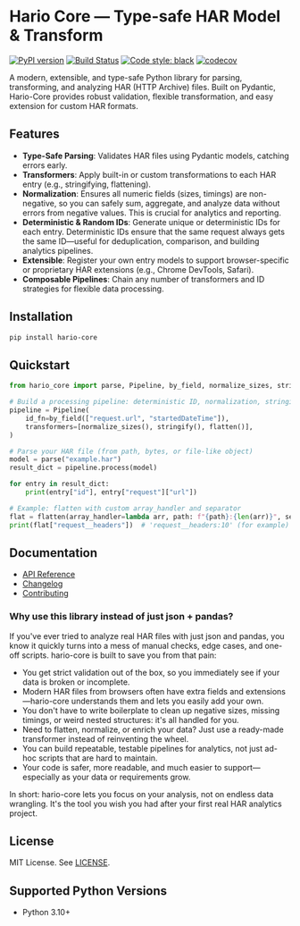 # Hario Core — Type-safe HAR Model & Transform

[![PyPI version](https://badge.fury.io/py/hario-core.svg)](https://badge.fury.io/py/hario-core)
[![Build Status](https://github.com/pikulev/hario-core/actions/workflows/python-package.yml/badge.svg)](https://github.com/pikulev/hario-core/actions/workflows/python-package.yml)
[![Code style: black](https://img.shields.io/badge/code%20style-black-000000.svg)](https://github.com/psf/black)
[![codecov](https://codecov.io/gh/pikulev/hario-core/branch/main/graph/badge.svg?token=BUJG4K634B)](https://codecov.io/gh/pikulev/hario-core)

A modern, extensible, and type-safe Python library for parsing, transforming, and analyzing HAR (HTTP Archive) files. Built on Pydantic, Hario-Core provides robust validation, flexible transformation, and easy extension for custom HAR formats.

## Features

- **Type-Safe Parsing**: Validates HAR files using Pydantic models, catching errors early.
- **Transformers**: Apply built-in or custom transformations to each HAR entry (e.g., stringifying, flattening).
- **Normalization**: Ensures all numeric fields (sizes, timings) are non-negative, so you can safely sum, aggregate, and analyze data without errors from negative values. This is crucial for analytics and reporting.
- **Deterministic & Random IDs**: Generate unique or deterministic IDs for each entry. Deterministic IDs ensure that the same request always gets the same ID—useful for deduplication, comparison, and building analytics pipelines.
- **Extensible**: Register your own entry models to support browser-specific or proprietary HAR extensions (e.g., Chrome DevTools, Safari).
- **Composable Pipelines**: Chain any number of transformers and ID strategies for flexible data processing.

## Installation

```bash
pip install hario-core
```

## Quickstart

```python
from hario_core import parse, Pipeline, by_field, normalize_sizes, stringify, flatten

# Build a processing pipeline: deterministic ID, normalization, stringifying, flattening
pipeline = Pipeline(
    id_fn=by_field(["request.url", "startedDateTime"]),
    transformers=[normalize_sizes(), stringify(), flatten()],
)

# Parse your HAR file (from path, bytes, or file-like object)
model = parse("example.har")
result_dict = pipeline.process(model)

for entry in result_dict:
    print(entry["id"], entry["request"]["url"])

# Example: flatten with custom array_handler and separator
flat = flatten(array_handler=lambda arr, path: f"{path}:{len(arr)}", separator="__")(model.entries[0])
print(flat["request__headers"])  # 'request__headers:10' (for example)
```

## Documentation

- [API Reference](https://github.com/pikulev/hario-core/blob/main/docs/api.md)
- [Changelog](https://github.com/pikulev/hario-core/blob/main/docs/changelog.md)
- [Contributing](https://github.com/pikulev/hario-core/blob/main/CONTRIBUTING.md)

### Why use this library instead of just json + pandas?

If you've ever tried to analyze real HAR files with just json and pandas, you know it quickly turns into a mess of manual checks, edge cases, and one-off scripts. hario-core is built to save you from that pain:

- You get strict validation out of the box, so you immediately see if your data is broken or incomplete.
- Modern HAR files from browsers often have extra fields and extensions—hario-core understands them and lets you easily add your own.
- You don't have to write boilerplate to clean up negative sizes, missing timings, or weird nested structures: it's all handled for you.
- Need to flatten, normalize, or enrich your data? Just use a ready-made transformer instead of reinventing the wheel.
- You can build repeatable, testable pipelines for analytics, not just ad-hoc scripts that are hard to maintain.
- Your code is safer, more readable, and much easier to support—especially as your data or requirements grow.

In short: hario-core lets you focus on your analysis, not on endless data wrangling. It's the tool you wish you had after your first real HAR analytics project.

## License

MIT License. See [LICENSE](https://github.com/pikulev/hario-core/blob/main/LICENSE).

## Supported Python Versions

- Python 3.10+